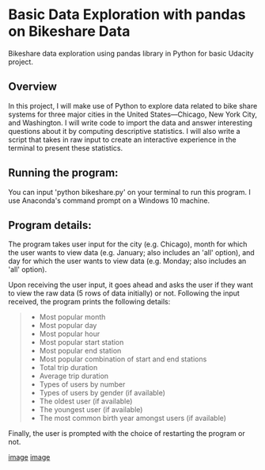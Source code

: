 # Basic Data Exploration with pandas on Bikeshare Data
Bikeshare data exploration using pandas library in Python for basic Udacity project.

## Overview
In this project, I will make use of Python to explore data related to bike share systems for three major cities in the United States—Chicago, New York City, and Washington. I will write code to import the data and answer interesting questions about it by computing descriptive statistics. I will also write a script that takes in raw input to create an interactive experience in the terminal to present these statistics.

## Running the program:
You can input 'python bikeshare.py' on your terminal to run this program. I use Anaconda's command prompt on a Windows 10 machine.

## Program details:
The program takes user input for the city (e.g. Chicago), month for which the user wants to view data (e.g. January; also includes an 'all' option), and day for which the user wants to view data (e.g. Monday; also includes an 'all' option).

Upon receiving the user input, it goes ahead and asks the user if they want to view the raw data (5 rows of data initially) or not. Following the input received, the program prints the following details:

> - Most popular month
> - Most popular day
> - Most popular hour
> - Most popular start station
> - Most popular end station
> - Most popular combination of start and end stations
> - Total trip duration
> - Average trip duration
> - Types of users by number
> - Types of users by gender (if available)
> - The oldest user (if available)
> - The youngest user (if available)
> - The most common birth year amongst users (if available)

Finally, the user is prompted with the choice of restarting the program or not.

[image](https://en.wikipedia.org/wiki/Divvy#/media/File:Bike_to_Work_Day_Rally.jpg)
[image](https://en.wikipedia.org/wiki/Divvy#/media/File:Bike_to_Work_Day_Rally.jpg)
